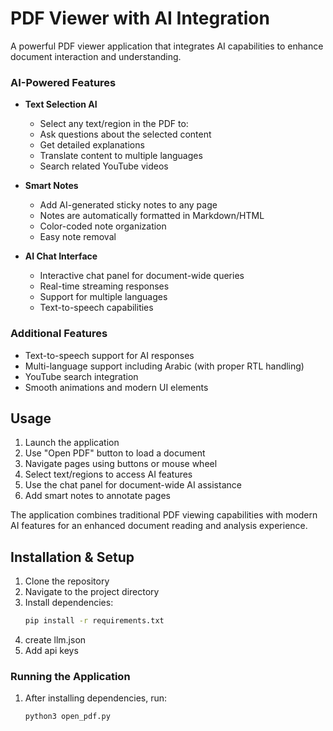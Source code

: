 # PDF Viewer with AI Integration

A powerful PDF viewer application that integrates AI capabilities to enhance document interaction and understanding.

### AI-Powered Features
- **Text Selection AI**
  - Select any text/region in the PDF to:
  - Ask questions about the selected content
  - Get detailed explanations
  - Translate content to multiple languages
  - Search related YouTube videos

- **Smart Notes**
  - Add AI-generated sticky notes to any page
  - Notes are automatically formatted in Markdown/HTML
  - Color-coded note organization
  - Easy note removal

- **AI Chat Interface**
  - Interactive chat panel for document-wide queries
  - Real-time streaming responses
  - Support for multiple languages
  - Text-to-speech capabilities

### Additional Features
- Text-to-speech support for AI responses
- Multi-language support including Arabic (with proper RTL handling)
- YouTube search integration
- Smooth animations and modern UI elements


## Usage

1. Launch the application
2. Use "Open PDF" button to load a document
3. Navigate pages using buttons or mouse wheel
4. Select text/regions to access AI features
5. Use the chat panel for document-wide AI assistance
6. Add smart notes to annotate pages

The application combines traditional PDF viewing capabilities with modern AI features for an enhanced document reading and analysis experience.


## Installation & Setup

1. Clone the repository
2. Navigate to the project directory
3. Install dependencies:
   ```bash
   pip install -r requirements.txt
   ```
4. create llm.json
5. Add api keys

### Running the Application

1. After installing dependencies, run:
   ```bash
   python3 open_pdf.py
   ```
